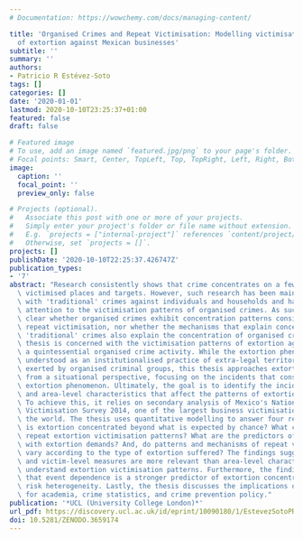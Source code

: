 ```yaml
---
# Documentation: https://wowchemy.com/docs/managing-content/

title: 'Organised Crimes and Repeat Victimisation: Modelling victimisation patterns
  of extortion against Mexican businesses'
subtitle: ''
summary: ''
authors:
- Patricio R Estévez-Soto
tags: []
categories: []
date: '2020-01-01'
lastmod: 2020-10-10T23:25:37+01:00
featured: false
draft: false

# Featured image
# To use, add an image named `featured.jpg/png` to your page's folder.
# Focal points: Smart, Center, TopLeft, Top, TopRight, Left, Right, BottomLeft, Bottom, BottomRight.
image:
  caption: ''
  focal_point: ''
  preview_only: false

# Projects (optional).
#   Associate this post with one or more of your projects.
#   Simply enter your project's folder or file name without extension.
#   E.g. `projects = ["internal-project"]` references `content/project/deep-learning/index.md`.
#   Otherwise, set `projects = []`.
projects: []
publishDate: '2020-10-10T22:25:37.426747Z'
publication_types:
- '7'
abstract: "Research consistently shows that crime concentrates on a few repeatedly\
  \ victimised places and targets. However, such research has been mainly concerned\
  \ with 'traditional' crimes against individuals and households and has paid little\
  \ attention to the victimisation patterns of organised crimes. As such, it is not\
  \ clear whether organised crimes exhibit concentration patterns consistent with\
  \ repeat victimisation, nor whether the mechanisms that explain concentration in\
  \ 'traditional' crimes also explain the concentration of organised crimes. This\
  \ thesis is concerned with the victimisation patterns of extortion against businesses,\
  \ a quintessential organised crime activity. While the extortion phenomenon is often\
  \ understood as an institutionalised practice of extra-legal territorial control\
  \ exerted by organised criminal groups, this thesis approaches extortion predominantly\
  \ from a situational perspective, focusing on the incidents that constitute the\
  \ extortion phenomenon. Ultimately, the goal is to identify the incident-, victim-,\
  \ and area-level characteristics that affect the patterns of extortion victimisation.\
  \ To achieve this, it relies on secondary analysis of Mexico's National Commercial\
  \ Victimisation Survey 2014, one of the largest business victimisation surveys in\
  \ the world. The thesis uses quantitative modelling to answer four research questions:\
  \ is extortion concentrated beyond what is expected by chance? What could explain\
  \ repeat extortion victimisation patterns? What are the predictors of compliance\
  \ with extortion demands? And, do patterns and mechanisms of repeat victimisation\
  \ vary according to the type of extortion suffered? The findings suggest that incident-,\
  \ and victim-level measures are more relevant than area-level characteristics to\
  \ understand extortion victimisation patterns. Furthermore, the findings suggest\
  \ that event dependence is a stronger predictor of extortion concentration than\
  \ risk heterogeneity. Lastly, the thesis discusses the implications of the findings\
  \ for academia, crime statistics, and crime prevention policy."
publication: '*UCL (University College London)*'
url_pdf: https://discovery.ucl.ac.uk/id/eprint/10090180/1/EstevezSotoPR_PhD_thesis_final.pdf
doi: 10.5281/ZENODO.3659174
---
```

